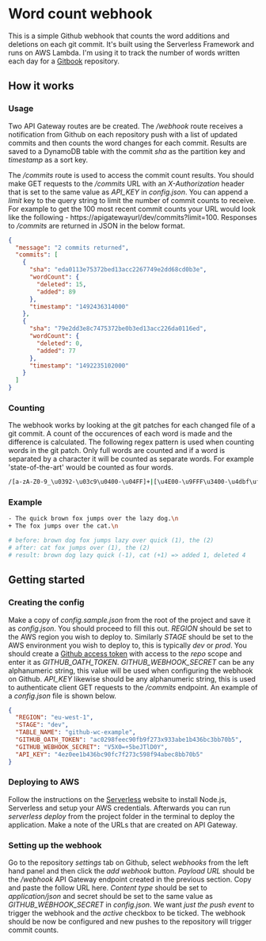# Word count webhook
This is a simple Github webhook that counts the word additions and deletions on each git commit. It's built using the Serverless Framework and runs on AWS Lambda. I'm using it to track the number of words written each day for a [Gitbook](https://www.gitbook.com) repository.

## How it works
### Usage
Two API Gateway routes are be created. The */webhook* route receives a notification from Github on each repository push with a list of updated commits and then counts the word changes for each commit. Results are saved to a DynamoDB table with the commit *sha* as the partition key and *timestamp* as a sort key. 

The */commits* route is used to access the commit count results. You should make GET requests to the */commits* URL with an *X-Authorization* header that is set to the same value as *API_KEY* in *config.json*. You can append a *limit* key to the query string to limit the number of commit counts to receive. For example to get the 100 most recent commit counts your URL would look like the following - https://apigatewayurl/dev/commits?limit=100. Responses to */commits* are returned in JSON in the below format.
``` json
{
  "message": "2 commits returned",
  "commits": [
    {
      "sha": "eda0113e75372bed13acc2267749e2dd68cd0b3e",
      "wordCount": {
        "deleted": 15,
        "added": 89
      },
      "timestamp": "1492436314000"
    },
    {
      "sha": "79e2dd3e8c7475372be0b3ed13acc226da0116ed",
      "wordCount": {
        "deleted": 0,
        "added": 77
      },
      "timestamp": "1492235102000"
    }
  ]
}
```

### Counting
The webhook works by looking at the git patches for each changed file of a git commit. A count of the occurences of each word is made and the difference is calculated. The following regex pattern is used when counting words in the git patch. Only full words are counted and if a word is separated by a character it will be counted as separate words. For example 'state-of-the-art' would be counted as four words.
``` bash
/[a-zA-Z0-9_\u0392-\u03c9\u0400-\u04FF]+|[\u4E00-\u9FFF\u3400-\u4dbf\uf900-\ufaff\u3040-\u309f\uac00-\ud7af\u0400-\u04FF]+|[\u00E4\u00C4\u00E5\u00C5\u00F6\u00D6]+|\w+/g
```

### Example
``` bash
- The quick brown fox jumps over the lazy dog.\n
+ The fox jumps over the cat.\n

# before: brown dog fox jumps lazy over quick (1), the (2)
# after: cat fox jumps over (1), the (2)
# result: brown dog lazy quick (-1), cat (+1) => added 1, deleted 4 
```

## Getting started
### Creating the config
Make a copy of *config.sample.json* from the root of the project and save it as *config.json*. You should proceed to fill this out. *REGION* should be set to the AWS region you wish to deploy to. Similarly *STAGE* should be set to the AWS environment you wish to deploy to, this is typically *dev* or *prod*. You should create a [Github access token](https://github.com/settings/tokens) with access to the *repo* scope and enter it as *GITHUB_OATH_TOKEN*. *GITHUB_WEBHOOK_SECRET* can be any alphanumeric string, this value will be used when configuring the webhook on Github. *API_KEY* likewise should be any alphanumeric string, this is used to authenticate client GET requests to the */commits* endpoint. An example of a *config.json* file is shown below.
``` json
{
  "REGION": "eu-west-1",
  "STAGE": "dev",
  "TABLE_NAME": "github-wc-example",
  "GITHUB_OATH_TOKEN": "ac0298feec90fb9f273x933abe1b436bc3bb70b5",
  "GITHUB_WEBHOOK_SECRET": "V5X0=+5beJTlD0Y",
  "API_KEY": "4ez0ee1b436bc90fc7f273c598f94abec8bb70b5"
}
```

### Deploying to AWS
Follow the instructions on the [Serverless](https://serverless.com/framework/docs/providers/aws/guide/installation) website to install Node.js, Serverless and setup your AWS credentials. Afterwards you can run *serverless deploy* from the project folder in the terminal to deploy the application. Make a note of the URLs that are created on API Gateway.

### Setting up the webhook
Go to the repository *settings* tab on Github, select *webhooks* from the left hand panel and then click the *add webhook* button. *Payload URL* should be the */webhook* API Gateway endpoint created in the previous section. Copy and paste the follow URL here. *Content type* should be set to *application/json* and secret should be set to the same value as *GITHUB_WEBHOOK_SECRET* in *config.json*. We want *just the push event* to trigger the webhook and the *active* checkbox to be ticked. The webhook should be now be configured and new pushes to the repository will trigger commit counts.

